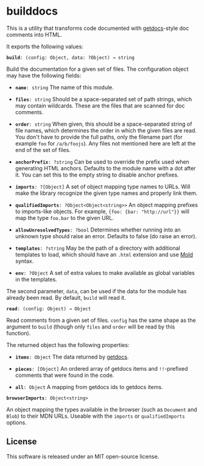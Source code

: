 # builddocs

This is a utility that transforms code documented with
[getdocs](https://github.com/marijnh/getdocs)-style doc comments into
HTML.

It exports the following values:

**`build`**`: (config: Object, data: ?Object) → string`

Build the documentation for a given set of files. The configuration
object may have the following fields:

 * **`name`**`: string` The name of this module.

 * **`files`**`: string` Should be a space-separated set of path
   strings, which may contain wildcards. These are the files that are
   scanned for doc comments.

 * **`order`**`: string` When given, this should be a space-separated
   string of file names, which determines the order in which the given
   files are read. You don't have to provide the full paths, only the
   filename part (for example `foo` for `/a/b/foojs`). Any files not
   mentioned here are left at the end of the set of files.

 * **`anchorPrefix`**`: ?string` Can be used to override the prefix
   used when generating HTML anchors. Defaults to the module name with
   a dot after it. You can set this to the empty string to disable
   anchor prefixes.

 * **`imports`**`: ?[Object]` A set of object mapping type names to
   URLs. Will make the library recognize the given type names and
   properly link them.

 * **`qualifiedImports`**`: ?Object<Object<string>>` An object mapping
   prefixes to imports-like objects. For example, `{foo: {bar:
   "http://url"}}` will map the type `foo.bar` to the given URL.

 * **`allowUnresolvedTypes`**`: ?bool` Determines whether running into
   an unknown type should raise an error. Defaults to false (do raise
   an error).

 * **`templates`**`: ?string` May be the path of a directory with
   additional templates to load, which should have an `.html`
   extension and use [Mold](https://github.com/marijnh/mold) syntax.

 * **`env`**`: ?Object` A set of extra values to make available as
   global variables in the templates.

The second parameter, `data`, can be used if the data for the module
has already been read. By default, `build` will read it.

**`read`**`: (config: Object) → Object`

Read comments from a given set of files. `config` has the same shape
as the argument to `build` (though only `files` and `order` will be
read by this function).

The returned object has the following properties:

 * **`items`**`: Object` The data returned by
   [getdocs](https://github.com/marijnh/getdocs).

 * **`pieces`**`: [Object]` An ordered array of getdocs items and
   `!!`-prefixed comments that were found in the code.

 * **`all`**`: Object` A mapping from getdocs ids to getdocs items.

**`browserImports`**`: Object<string>`

An object mapping the types available in the browser (such as
`Document` and `Blob`) to their MDN URLs. Useable with the `imports`
or `qualifiedImports` options.

## License

This software is released under an MIT open-source license.
